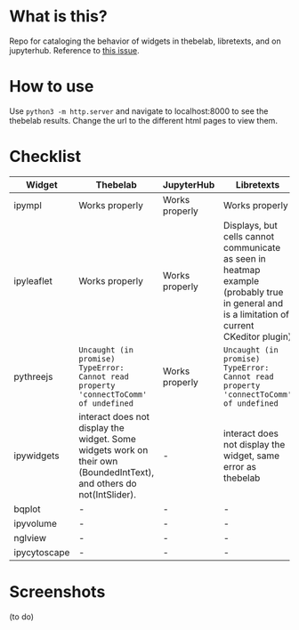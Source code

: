 # What is this?

Repo for cataloging the behavior of widgets in thebelab, libretexts, and on jupyterhub. Reference to [this issue](https://github.com/LibreTexts/metalc/issues/136#issue-575899944). 

# How to use

Use `python3 -m http.server` and navigate to localhost:8000 to see the thebelab results. Change the url to the different html pages to view them.

# Checklist

|Widget|Thebelab|JupyterHub|Libretexts|
|-|-|-|-|
|ipympl|Works properly|Works properly|Works properly|
|ipyleaflet|Works properly|Works properly|Displays, but cells cannot communicate as seen in heatmap example (probably true in general and is a limitation of current CKeditor plugin)|
|pythreejs|`Uncaught (in promise) TypeError: Cannot read property 'connectToComm' of undefined`|Works properly|`Uncaught (in promise) TypeError: Cannot read property 'connectToComm' of undefined`|
|ipywidgets|interact does not display the widget. Some widgets work on their own (BoundedIntText), and others do not(IntSlider).|-|interact does not display the widget, same error as thebelab|
|bqplot|-|-|-|
|ipyvolume|-|-|-|
|nglview|-|-|-|
|ipycytoscape|-|-|-|

# Screenshots

(to do)

